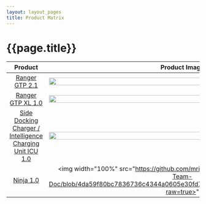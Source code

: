 ```yaml
---
layout: layout_pages
title: Product Matrix
---
```


# {{page.title}}


| Product | Product Image |
| :---: | :---: |
| [Ranger GTP 2.1 ](https://docs.google.com/presentation/d/156_FIz0yQlQSjLFkukOVW3DF3syep-TK/preview?slide=id.p1) | <img width="100%" src="https://github.com/mridula-techwriter/GO-Manufacturing-Team-Doc/blob/4da59f80bc7836736c4344a0605e30fd7a4c627b/Assets/Images/Ranger_GTP2.1.png?raw=true">|
| [Ranger GTP XL 1.0 ](https://docs.google.com/presentation/d/1NXKgBXp-lJfpO73ZkMjlaSXEiArQXLvo/preview?slide=id.p1) | <img width="100%" src="https://github.com/mridula-techwriter/GO-Manufacturing-Team-Doc/blob/4da59f80bc7836736c4344a0605e30fd7a4c627b/Assets/Images/Ranger_GTPXL1.0.png?raw=true)"> |
| [Side Docking Charger / Intelligence Charging Unit ICU 1.0](https://docs.google.com/presentation/d/1VnSmkwg1KLDXg71bqyLuQ42Uh_CIqTPq/preview?slide=id.p1) | <img width="100%" src="https://github.com/mridula-techwriter/GO-Manufacturing-Team-Doc/blob/4da59f80bc7836736c4344a0605e30fd7a4c627b/Assets/Images/ICU1.0.png?raw=true">|
| [Ninja 1.0](https://docs.google.com/presentation/d/1marf6v5xPX3soOxkk4Vnwd7vhzX-hnOyHB13Ckdw-sQ/preview?slide=id.ge6b79a31a4_0_147) | <img width="100%" src="https://github.com/mridula-techwriter/GO-Manufacturing-Team-Doc/blob/4da59f80bc7836736c4344a0605e30fd7a4c627b/Assets/Images/Ninja1.0.png?raw=true>" |
